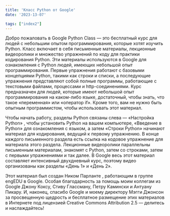 ```yaml
---
title: 'Класс Python от Google'
date: '2023-13-07'

tags: ["index2"]
---
```



Добро пожаловать в Google Python Class — это бесплатный курс для людей с небольшим опытом программирования, которые хотят изучить Python. Класс включает в себя письменные материалы, лекционные видеоролики и множество упражнений по коду для практики кодирования Python. Эти материалы используются в Google для ознакомления с Python людей, имеющих небольшой опыт программирования. Первые упражнения работают с базовыми концепциями Python, такими как строки и списки, а последующие упражнения представляют собой полные программы, работающие с текстовыми файлами, процессами и http-соединениями. Курс предназначен для людей, которые имеют небольшой опыт программирования на каком-либо языке, достаточный, чтобы знать, что такое «переменная» или «оператор if». Кроме того, вам не нужно быть опытным программистом, чтобы использовать этот материал.

<!--more-->
Чтобы начать работу, разделы Python связаны слева — «Настройка Python» , чтобы установить Python на вашем компьютере, «Введение в Python» для ознакомления с языком, а затем «Строки Python» начинают материал для кодирования, ведущий к первому упражнению. В конце каждого письменного раздела есть ссылка на кодовое упражнение для материала этого раздела. Лекционные видеоролики параллельны письменным материалам, знакомят с Python, затем со строками, затем с первыми упражнениями и так далее. В Google весь этот материал составляет интенсивный двухдневный курс, поэтому видео организованы как разделы «День 1» и «День 2».

Этот материал был создан Ником Парланте , работающим в группе engEDU в Google. Особая благодарность за помощь моим коллегам из Google Джону Коксу, Стиву Глассману, Петру Камински и Антуану Пикару. И, наконец, спасибо Google и моему директору Мэгги Джонсон за просвещенную щедрость и бесплатное размещение этих материалов в Интернете под лицензией Creative Commons Attribution 2.5 — делитесь и наслаждайтесь!
